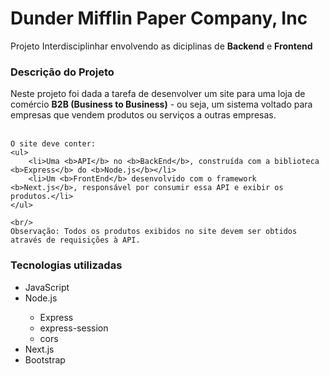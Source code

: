 # Dunder Mifflin Paper Company, Inc
Projeto Interdisciplinhar envolvendo as diciplinas de <b>Backend</b> e <b>Frontend</b>

<h3>Descrição do Projeto</h3>
<div>
    Neste projeto foi dada a tarefa de desenvolver um site para uma loja de comércio <b>B2B (Business to Business)</b> - ou seja, um sistema voltado para empresas que vendem produtos ou serviços a outras empresas.
    <br/><br/>
    
    O site deve conter:
    <ul>
        <li>Uma <b>API</b> no <b>BackEnd</b>, construída com a biblioteca <b>Express</b> do <b>Node.js</b></li>
        <li>Um <b>FrontEnd</b> desenvolvido com o framework <b>Next.js</b>, responsável por consumir essa API e exibir os produtos.</li>
    </ul>
    
    <br/>
    Observação: Todos os produtos exibidos no site devem ser obtidos através de requisições à API.
</div>

<h3>Tecnologias utilizadas</h3>
<ul>
  <li>JavaScript</li>
  
  <li>Node.js</li>
  <ul>
    <li>Express</li>
    <li>express-session</li>
    <li>cors</li>
  </ul>
  
  <li>Next.js</li>
  
  <li>Bootstrap</li>
</ul>


